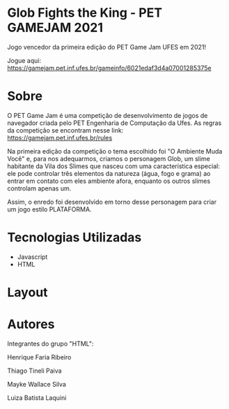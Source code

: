 # Glob Fights the King - PET GAMEJAM 2021
Jogo vencedor da primeira edição do PET Game Jam UFES em 2021!

Jogue aqui: https://gamejam.pet.inf.ufes.br/gameinfo/6021edaf3d4a07001285375e

# Sobre
O PET Game Jam é uma competição de desenvolvimento de jogos de navegador criada pelo PET Engenharia de Computação da Ufes. As regras da competição se encontram nesse link: 
https://gamejam.pet.inf.ufes.br/rules

Na primeira edição da competição o tema escolhido foi "O Ambiente Muda Você" e, para nos adequarmos, criamos o personagem Glob, um slime habitante da Vila dos Slimes que nasceu com uma característica especial: ele pode controlar três elementos da natureza (água, fogo e grama) ao entrar em contato com eles ambiente afora, enquanto os outros slimes controlam apenas um. 

Assim, o enredo foi desenvolvido em torno desse personagem para criar um jogo estilo PLATAFORMA. 

# Tecnologias Utilizadas
- Javascript
- HTML

# Layout

# Autores
Integrantes do grupo "HTML":

Henrique Faria Ribeiro 

Thiago Tineli Paiva

Mayke Wallace Silva

Luiza Batista Laquini
